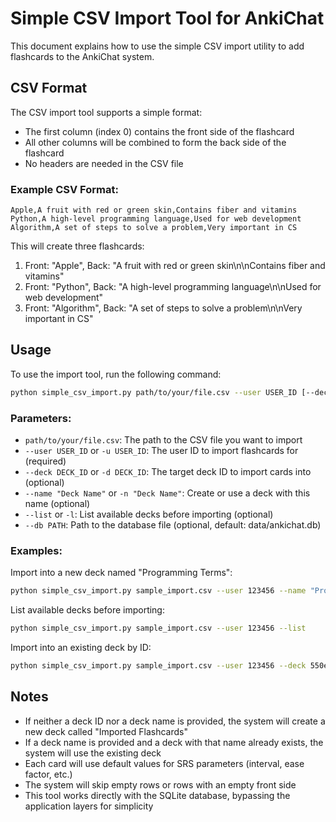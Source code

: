 # Simple CSV Import Tool for AnkiChat

This document explains how to use the simple CSV import utility to add flashcards to the AnkiChat system.

## CSV Format

The CSV import tool supports a simple format:
- The first column (index 0) contains the front side of the flashcard
- All other columns will be combined to form the back side of the flashcard
- No headers are needed in the CSV file

### Example CSV Format:

```csv
Apple,A fruit with red or green skin,Contains fiber and vitamins
Python,A high-level programming language,Used for web development
Algorithm,A set of steps to solve a problem,Very important in CS
```

This will create three flashcards:
1. Front: "Apple", Back: "A fruit with red or green skin\n\nContains fiber and vitamins"
2. Front: "Python", Back: "A high-level programming language\n\nUsed for web development"
3. Front: "Algorithm", Back: "A set of steps to solve a problem\n\nVery important in CS"

## Usage

To use the import tool, run the following command:

```bash
python simple_csv_import.py path/to/your/file.csv --user USER_ID [--deck DECK_ID] [--name "Deck Name"] [--list]
```

### Parameters:

- `path/to/your/file.csv`: The path to the CSV file you want to import
- `--user USER_ID` or `-u USER_ID`: The user ID to import flashcards for (required)
- `--deck DECK_ID` or `-d DECK_ID`: The target deck ID to import cards into (optional)
- `--name "Deck Name"` or `-n "Deck Name"`: Create or use a deck with this name (optional)
- `--list` or `-l`: List available decks before importing (optional)
- `--db PATH`: Path to the database file (optional, default: data/ankichat.db)

### Examples:

Import into a new deck named "Programming Terms":
```bash
python simple_csv_import.py sample_import.csv --user 123456 --name "Programming Terms"
```

List available decks before importing:
```bash
python simple_csv_import.py sample_import.csv --user 123456 --list
```

Import into an existing deck by ID:
```bash
python simple_csv_import.py sample_import.csv --user 123456 --deck 550e8400-e29b-41d4-a716-446655440000
```

## Notes

- If neither a deck ID nor a deck name is provided, the system will create a new deck called "Imported Flashcards"
- If a deck name is provided and a deck with that name already exists, the system will use the existing deck
- Each card will use default values for SRS parameters (interval, ease factor, etc.)
- The system will skip empty rows or rows with an empty front side
- This tool works directly with the SQLite database, bypassing the application layers for simplicity
